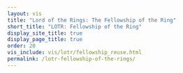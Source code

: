 ```yaml
---
layout: vis
title: "Lord of the Rings: The Fellowship of the Ring"
short_title: "LOTR: Fellowship of the Ring"
display_site_title: true
display_page_title: true
order: 20
vis_include: vis/lotr/fellowship_reuse.html
permalink: /lotr-fellowship-of-the-rings/
---
```


